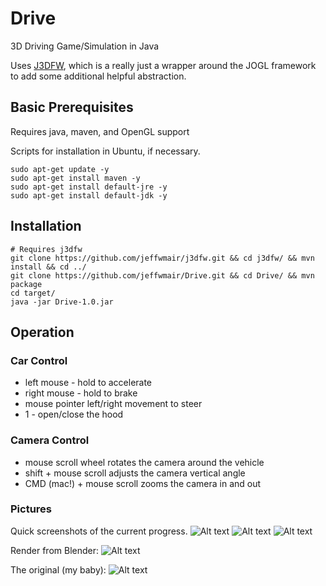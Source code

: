 # Drive
3D Driving Game/Simulation in Java

Uses [J3DFW](https://github.com/jeffwmair/j3dfw), which is a really just a wrapper around the JOGL framework to add some additional helpful abstraction.

## Basic Prerequisites
Requires java, maven, and OpenGL support

Scripts for installation in Ubuntu, if necessary.

```shell
sudo apt-get update -y
sudo apt-get install maven -y
sudo apt-get install default-jre -y
sudo apt-get install default-jdk -y
```

## Installation
```shell
# Requires j3dfw
git clone https://github.com/jeffwmair/j3dfw.git && cd j3dfw/ && mvn install && cd ../
git clone https://github.com/jeffwmair/Drive.git && cd Drive/ && mvn package
cd target/
java -jar Drive-1.0.jar
```
## Operation
### Car Control
* left mouse - hold to accelerate
* right mouse - hold to brake
* mouse pointer left/right movement to steer
* 1 - open/close the hood

### Camera Control
* mouse scroll wheel rotates the camera around the vehicle
* shift + mouse scroll adjusts the camera vertical angle
* CMD (mac!) + mouse scroll zooms the camera in and out

### Pictures
Quick screenshots of the current progress.
![Alt text](/documentation/img/CutlassRotate.gif)
![Alt text](/documentation/img/CutlassDrive.gif)
![Alt text](/documentation/img/pic2.png)

Render from Blender:
![Alt text](/documentation/img/render.png)

The original (my baby):
![Alt text](/documentation/img/original.png)
